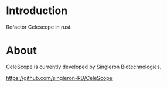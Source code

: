 # Introduction
Refactor Celescope in rust.

# About
CeleScope is currently developed by Singleron Biotechnologies.

https://github.com/singleron-RD/CeleScope

